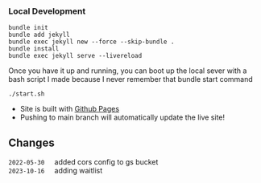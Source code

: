 
### Local Development

```
bundle init
bundle add jekyll
bundle exec jekyll new --force --skip-bundle .
bundle install
bundle exec jekyll serve --livereload
```

Once you have it up and running, you can boot up the local sever with a bash script I made because I never remember that bundle start command

```
./start.sh
```


- Site is built with [Github Pages](https://docs.github.com/en/pages/setting-up-a-github-pages-site-with-jekyll)
- Pushing to main branch will automatically update the live site!


## Changes


`2022-05-30` &nbsp; &nbsp; added cors config to gs bucket  
`2023-10-16` &nbsp; &nbsp; adding waitlist